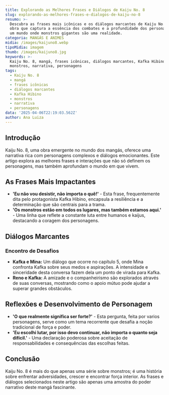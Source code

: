 ```yaml
---
title: Explorando as Melhores Frases e Diálogos de Kaiju No. 8
slug: explorando-as-melhores-frases-e-dialogos-de-kaiju-no-8
resumo: >-
  Descubra as frases mais icônicas e os diálogos marcantes de Kaiju No. 8, uma
  obra que captura a essência dos combates e a profundidade dos personagens em
  um mundo onde monstros gigantes são uma realidade.
categoria: MANGÁS E ANIMES
midia: /images/kaijuno8.webp
tipoMidia: imagem
thumb: /images/kaijuno8.jpg
keywords: >-
  Kaiju No. 8, mangá, frases icônicas, diálogos marcantes, Kafka Hibino,
  monstros, narrativa, personagens
tags:
  - Kaiju No. 8
  - mangá
  - frases icônicas
  - diálogos marcantes
  - Kafka Hibino
  - monstros
  - narrativa
  - personagens
data: '2025-04-06T22:19:03.562Z'
author: Ana Luiza
---
```


## Introdução
Kaiju No. 8, uma obra emergente no mundo dos mangás, oferece uma narrativa rica com personagens complexos e diálogos emocionantes. Este artigo explora as melhores frases e interações que não só definem os personagens, mas também aprofundam o mundo em que vivem.

## As Frases Mais Impactantes
- **'Eu não vou desistir, não importa o quê!'** - Esta frase, frequentemente dita pelo protagonista Kafka Hibino, encapsula a resiliência e a determinação que são centrais para a trama.
- **'Os monstros estão em todos os lugares, mas também estamos aqui.'** - Uma linha que reflete a constante luta entre humanos e kaijus, destacando a coragem dos personagens.

## Diálogos Marcantes
### Encontro de Desafios
- **Kafka e Mina:** Um diálogo que ocorre no capítulo 5, onde Mina confronta Kafka sobre seus medos e aspirações. A intensidade e sinceridade desta conversa fazem dela um ponto de virada para Kafka.
- **Reno e Kafka:** A amizade e o companheirismo são explorados através de suas conversas, mostrando como o apoio mútuo pode ajudar a superar grandes obstáculos.

## Reflexões e Desenvolvimento de Personagem
- **'O que realmente significa ser forte?'** - Esta pergunta, feita por varios personagens, serve como um tema recorrente que desafia a noção tradicional de força e poder.
- **'Eu escolhi lutar, por isso devo continuar, não importa o quanto seja difícil.'** - Uma declaração poderosa sobre aceitação de responsabilidades e consequências das escolhas feitas.

## Conclusão
Kaiju No. 8 é mais do que apenas uma série sobre monstros; é uma história sobre enfrentar adversidades, crescer e encontrar força interior. As frases e diálogos selecionados neste artigo são apenas uma amostra do poder narrativo deste mangá fascinante.
